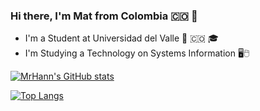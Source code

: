 <!--### Hi there 👋 -->

<!--
**mrHann69/mrHann69** is a ✨ _special_ ✨ repository because its `README.md` (this file) appears on your GitHub profile.

Here are some ideas to get you started:

- 🔭 I’m currently working on ...
- 🌱 I’m currently learning ...
- 👯 I’m looking to collaborate on ...
- 🤔 I’m looking for help with ...
- 💬 Ask me about ...
- 📫 How to reach me: ...
- 😄 Pronouns: ...
- ⚡ Fun fact: ...
-->

### Hi there, I'm Mat from Colombia 🇨🇴 👋 
* I'm a Student at Universidad del Valle 🔭 🇨🇴 🎓
* I'm Studying a Technology on Systems Information 🖥️🖱️

[![MrHann's GitHub stats](https://github-readme-stats.vercel.app/api?username=mrhann)](https://github.com/anuraghazra/github-readme-stats)


[![Top Langs](https://github-readme-stats.vercel.app/api/top-langs/?username=MrHann&layout=compact&hide_border=true)](https://github.com/anuraghazra/github-readme-stats)
